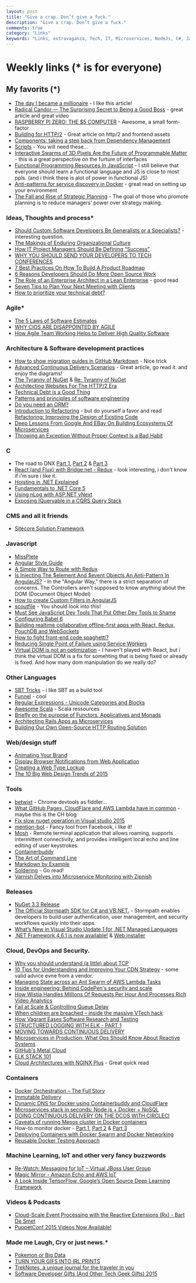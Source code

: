 ```yaml
---
layout: post
title: "Give a crap. Don’t give a fuck."
description: "Give a crap. Don’t give a fuck."
comments: true
category: "Links"
keywords: "Links, extravaganza, Tech, IT, Microservices, NodeJs, C#, Javascript, Solution architecture"
---
```

# Weekly links (* is for everyone) #

##   My favorits (*) ##
  * [The day I became a millionaire](https://medium.com/@dhh/the-day-i-became-a-millionaire-55d7dc4d8293#.vwmvhvou1) - I like this article!
  * [Radical Candor — The Surprising Secret to Being a Good Boss](http://firstround.com/review/radical-candor-the-surprising-secret-to-being-a-good-boss/) - great article and great video
  * [RASPBERRY PI ZERO: THE $5 COMPUTER](https://www.raspberrypi.org/blog/raspberry-pi-zero/) - Awesome, a small form-factor
  * [Building for HTTP/2](http://rmurphey.com/blog/2015/11/25/building-for-http2) - Great article on http/2 and frontend assets
  * [Components: taking a step back from Dependency Management](http://lowlevelbits.org/components-management/)
  * [Scripts](https://github.com/NARKOZ/hacker-scripts) - You will need these...
  * [Interactive Swarms of 3D Pixels Are the Future of Programmable Matter](http://thenewstack.io/interactive-swarms-3d-pixels-future-programmable-matter/) - this is a great perspective on the furture of interfaces
  * [Functional Programming Resources In JavaScript](https://github.com/busypeoples/functional-programming-javascript) - I still believe that everyone should learn a functional language and JS is close to most ppls. (and i think there is alot of power in functional JS)
  * [Anti-patterns for service discovery in Docker](https://www.joyent.com/blog/container-native-discovery) - great read on setting up your environment
  * [The Fall and Rise of Strategic Planning](https://hbr.org/1994/01/the-fall-and-rise-of-strategic-planning) - The goal of those who promote planning is to reduce managers’ power over strategy making.


###  Ideas, Thoughts and process* ###
  * [Should Custom Software Developers Be Generalists or a Specialists?](http://blog.apterainc.com/custom-software/should-custom-software-developers-be-generalists-or-a-specialists) - interesting question.
  * [The Makings of Enduring Organizational Culture](https://www.thoughtworks.com/insights/blog/makings-enduring-organizational-culture)
  * [How IT Project Managers Should Be Defining “Success”](https://dzone.com/articles/how-it-project-managers-should-be-defining-success)
  * [WHY YOU SHOULD SEND YOUR DEVELOPERS TO TECH CONFERENCES](http://code.hootsuite.com/send-your-devs-to-conferences/)
  * [7 Best Practices On How To Build A Product Roadmap](https://dzone.com/articles/7-best-practices-on-how-to-build-a-product-roadmap)
  * [6 Reasons Developers Should Do More Open Source Work](https://dzone.com/articles/6-reasons-developers-should-do-more-open-source-wo)
  * [The Role of an Enterprise Architect in a Lean Enterprise](http://martinfowler.com/articles/ea-in-lean-enterprise.html) - good read
  * [Seven Tips to Plan Your Next Meeting with Clients](https://www.thoughtworks.com/insights/blog/seven-tips-plan-your-next-meeting-clients)
  * [How to prioritize your technical debt?](http://blog.codacy.com/2015/12/01/prioritize-technical-debt/#gs.Mj_vnTo)
 
### Agile* ###
  * [The 5 Laws of Software Estimates](http://ardalis.com/5-laws-of-software-estimates)
  * [WHY CIOS ARE DISAPPOINTED BY AGILE](http://magenic.com/Blog/Post/132/Why-CIOs-are-Disappointed-by-Agile)
  * [How Agile Team Working Helps to Deliver High Quality Software](http://www.benlinders.com/2015/how-agile-team-working-helps-to-deliver-high-quality-software/)

###  Architecture & Software development practices ###
  * [How to show migration guides in GitHub Markdown](https://gist.github.com/staltz/728a18877948f059d570) - Nice trick
  * [Advanced Continuous Delivery Scenarios](http://blog.codeship.com/advanced-continuous-delivery-scenarios/) - Great article, go read it. and enjoy the diagrams!
  * [The Tyranny of NuGet](http://mitchdenny.com/the-tyranny-of-nuget/) & [Re: Tyranny of NuGet](http://paulstovell.com/blog/re-tyranny-of-nuget)
  * [Architecting Websites For The HTTP/2 Era](https://ma.ttias.be/architecting-websites-http2-era/)
  * [Technical Debt is a Good Thing](http://logz.io/blog/technical-debt)
  * [Patterns and principles of software engineering](http://blog.moove-it.com/patterns-and-principles-of-software-engineering/)
  * [Do you need an ORM?](http://enterprisecraftsmanship.com/2015/11/30/do-you-need-an-orm/)
  * [Introduction to Refactoring](http://www.blackbytes.info/2015/12/ruby-refactoring/) - but do yourself a favor and read [Refactoring: Improving the Design of Existing Code](http://www.amazon.com/Refactoring-Improving-Design-Existing-Code/dp/0201485672/)
  * [Deep Lessons From Google And EBay On Building Ecosystems Of Microservices](http://highscalability.com/blog/2015/12/1/deep-lessons-from-google-and-ebay-on-building-ecosystems-of.html)
  * [Throwing an Exception Without Proper Context Is a Bad Habit](http://www.yegor256.com/2015/12/01/rethrow-exceptions.html)
 
###  **C** ###
  * The road to DNX [Part 1](http://blog.marcgravell.com/2015/11/the-road-to-dnx-part-1.html), [Part 2](http://blog.marcgravell.com/2015/11/the-road-to-dnx-part-2.html) & [Part 3](http://blog.marcgravell.com/2015/11/the-road-to-dnxpart-3.html)
  * [React (and Flux) with Bridge.net - Redux](http://www.productiverage.com/react-and-flux-with-bridgenet-redux) - look interesting, i don't know if i'm sure i like it.
  * [Hoisting in .NET Explained](https://alexandrnikitin.github.io/blog/hoisting-in-net-explained/)
  * [Fundamentals to .NET Core 5](http://blogs.msdn.com/b/manjug/archive/2015/11/28/fundamentals-to-net-core-5.aspx)
  * [Using nLog with ASP.NET vNext](http://www.codeproject.com/Tips/1005242/Using-nLog-with-ASP-NET-vNext)
  * [Exposing IQueryable in a CQRS Query Stack](http://buildplease.com/pages/lets-iqueryable/)
 

###  CMS and all it friends ###
  * [Sitecore Solution Framework](https://github.com/Sitecore/Habitat)

###  Javascript  ###
  * [MissPlete](http://xavi.github.io/miss-plete/)
  * [Angular Style Guide](https://github.com/johnpapa/angular-styleguide)
  * [A Simple Way to Route with Redux](http://jlongster.com/A-Simple-Way-to-Route-with-Redux)
  * [Is Injecting The $element And $event Objects An Anti-Pattern In AngularJS?](http://www.bennadel.com/blog/2959-is-injecting-the-element-and-event-objects-an-anti-pattern-in-angularjs.htm) - In the "Angular Way," there is a strict separation of concerns. The Controllers aren't supposed to know anything about the DOM (Document Object Model)
  * [How to create Custom Filters in AngularJS](http://www.infragistics.com/community/blogs/dhananjay_kumar/archive/2015/11/24/how-to-create-custom-filters-in-angularjs.aspx)
  * [scoutfile](https://github.com/bazaarvoice/scoutfile) - You should look into this!
  * [Must See JavaScript Dev Tools That Put Other Dev Tools to Shame](https://medium.com/javascript-scene/must-see-javascript-dev-tools-that-put-other-dev-tools-to-shame-aca6d3e3d925#.oqz7ia2e8)
  * [Configuring Babel 6](http://www.2ality.com/2015/11/configuring-babel6.html)
  * [Building realtime collaborative offline-first apps with React, Redux, PouchDB and WebSockets](http://blog.yld.io/2015/11/30/building-realtime-collaborative-offline-first-apps-with-react-redux-pouchdb-and-web-sockets/)
  * [How to fight front-end code spaghetti?](https://www.future-processing.pl/blog/how-to-fight-front-end-code-spaghetti/)
  * [Reducing Single Point of Failure using Service Workers](http://calendar.perfplanet.com/2015/reducing-single-point-of-failure-using-service-workers/)
  * [Virtual DOM is not an optimization](https://uniphil.github.io/virtual-dom/) - I haven't played with React, but i think the virtual DOM is a fix for somehting that is being fixed or already is fixed. And how many dom manipulation do we really do?


###  Other Languages  ###
  * [SBT Tricks](http://underscore.io/blog/posts/2015/11/09/sbt-commands.html) - i like SBT as a build tool
  * [Funnel](http://oncue.github.io/funnel/) - cool 
  * [Regular Expressions - Unicode Categories and Blocks](http://www.blackwasp.co.uk/RegexUnicodeCategories.aspx)
  * [Awesome Scala](https://github.com/lauris/awesome-scala#) - Scala ressources
  * [Briefly on the purpose of Functors, Applicatives and Monads](https://codetalk.io/posts/2015-11-28-briefly-on-the-purpose-of-functors-applicatives-and-monads.html)
  * [Architecting Rails Apps as Microservices](https://dzone.com/articles/architecting-rails-apps-as-microservices)
  * [Building Our Own Open-Source HTTP Routing Solution](https://tech.zalando.com/blog/building-our-own-open-source-http-routing-solution/)


###  Web/design stuff ###
  * [Animating Your Brand](https://24ways.org/2015/animating-your-brand/)
  * [Display Browser Notifications from Web Application](http://www.9lessons.info/2015/11/display-browser-notifications-from-web.html)
  * [Creating a Web Type Lockup](https://css-tricks.com/creating-web-type-lockup/)
  * [The 10 Big Web Design Trends of 2015](http://www.sitepoint.com/the-10-big-web-design-trends-of-2015/)

###  Tools ###
  * [betwixt](https://github.com/kdzwinel/betwixt) - Chrome devtools as fiddler...
  * [What GitHub Pages, CloudFlare and AWS Lambda have in common](https://orlandodevs.com/blog/github-pages-cloudfront-aws-lambda/) - maybe this is the CH blog
  * [Fix slow nuget operation in Visual studio 2015](http://geekswithblogs.net/anirugu/archive/2015/11/24/fix-slow-nuget-in-visual-studio-2015.aspx?)
  * [mention-bot](https://github.com/facebook/mention-bot) - Fancy tool from Facebook, i like it!
  * [Mosh](https://mosh.mit.edu/) - Remote terminal application that allows roaming, supports intermittent connectivity, and provides intelligent local echo and line editing of user keystrokes.
  * [Containerbuddy](https://github.com/joyent/containerbuddy)
  * [The Art of Command Line](https://github.com/jlevy/the-art-of-command-line/blob/master/README.md)
  * [Markdown by Example](http://stackabuse.com/markdown-by-example/)
  * [Soldering](http://mightyohm.com/files/soldercomic/FullSolderComic_EN.pdf) - Go read!
  * [Varnish Delves into Microservice Monitoring with Zipnish](http://thenewstack.io/varnish-delves-into-microservice-monitoring-with-zipnish/)
 
###  Releases ###
  * [NuGet 3.3 Release](http://blog.nuget.org/20151118/nuget-3.3.html)
  * [The Official Stormpath SDK for C# and VB.NET.](https://github.com/stormpath/stormpath-sdk-dotnet) - Stormpath enables developers to build user authentication, user management, and security workflows quickly into their apps.
  * [What’s New in Visual Studio Update 1 for .NET Managed Languages](http://blogs.msdn.com/b/dotnet/archive/2015/11/30/what-s-new-in-visual-studio-update-1-for-net-managed-languages.aspx?WT.mc_id=DX_MVP4025064)
  * [.NET Framework 4.6.1 is now available!](http://blogs.msdn.com/b/dotnet/archive/2015/11/30/net-framework-4-6-1-is-now-available.aspx?WT.mc_id=DX_MVP4025064) & [Web installer](https://www.microsoft.com/en-us/download/details.aspx?id=49981)

###  Cloud, DevOps and Security.  ###
  * [Why you should understand (a little) about TCP](http://jvns.ca/blog/2015/11/21/why-you-should-understand-a-little-about-tcp/)
  * [10 Tips for Understanding and Improving Your CDN Strategy](https://www.maxcdn.com/blog/cdn-tips-roundup-1/) - some valid advice evne from a vendor.
  * [Managing State across an Ant Swarm of AWS Lambda Tasks](https://medium.com/@edwardbenson/managing-state-across-an-ant-swarm-of-aws-lambda-tasks-f225ff8564ae#.upifaanef)
  * [Inside engineering: Behind CodePen's security and scale](https://scaleyourcode.com/blog/article/24)
  * [How Wistia Handles Millions Of Requests Per Hour And Processes Rich Video Analytics](http://highscalability.com/blog/2015/11/23/how-wistia-handles-millions-of-requests-per-hour-and-process.html)
  * [Fail at Scale & Controlling Queue Delay](http://blog.acolyer.org/2015/11/19/fail-at-scale-controlling-queue-delay/)
  * [When children are breached – inside the massive VTech hack](http://www.troyhunt.com/2015/11/when-children-are-breached-inside.html)
  * [How Vagrant Eases Software Research and Testing](http://thenewstack.io/vagrant-developers-researchers/)
  * [STRUCTURED LOGGING WITH ELK - PART 1](http://engineering.laterooms.com/structured-logging-with-elk-part-1/)
  * [MOVING TOWARDS CONTINUOUS DELIVERY](http://engineering.laterooms.com/moving-towards-continuous-delivery/)
  * [Microservices in Production: What Ops Should Know About Reactive Systems](https://www.typesafe.com/blog/microservices-in-production-what-ops-should-know-about-reactive-systems)
  * [GitHub's Metal Cloud](http://githubengineering.com/githubs-metal-cloud/)
  * [ELK STACK 101](http://code.hootsuite.com/elk-stack-101/)
  * [Cloud Architectures with NGINX Plus](https://www.nginx.com/blog/cloud-architectures/) - Great quick read

### Containers ###
  * [Docker Orchestration – The Full Story](https://railsadventures.wordpress.com/2015/11/15/docker-orchestration-the-full-story/)
  * [Immutable Delivery](http://theagileadmin.com/tag/dockercmroundup/)
  * [Dynamic DNS for Docker using Containerbuddy and CloudFlare](https://www.joyent.com/blog/automatic-dns-updates-with-containerbuddy)
  * [Microservices stack in seconds: Node.js + Docker + NoSQL](https://www.joyent.com/blog/how-to-dockerize-a-complete-application)
  * [DOING CONTINUOUS DELIVERY ON THE DCOS WITH CIRCLECI](https://mesosphere.com/blog/2015/11/06/continuous-delivery-with-circleci/)
  * [Caveats of running Mesos cluster in Docker containers](http://container-solutions.com/caveats-of-running-mesos-cluster-in-docker-containers/)
  * How-to monitor docker - [Part 1](https://www.datadoghq.com/blog/the-docker-monitoring-problem/), [Part 2](https://www.datadoghq.com/blog/how-to-monitor-docker-resource-metrics/) & [Part 3](https://www.datadoghq.com/blog/how-to-collect-docker-metrics/)
  * [Deploying Containers with Docker Swarm and Docker Networking](http://www.javacodegeeks.com/2015/11/deploying-containers-docker-swarm-docker-networking.html)
  * [Reusable Docker Testing Approach](https://markosrendell.wordpress.com/2015/11/26/reusable-docker-testing-approach/)

### Machine Learning, IoT and other very fancy buzzwords ###
  * [Re-Watch: Messaging for IoT – Virtual JBoss User Group](http://developerblog.redhat.com/2015/11/30/messaging-for-iot-virtual-jboss-user-group/)
  * [Magic Mirror - Amazon Echo and AWS IoT](https://www.hackster.io/mexitek/magic-mirror-amazon-echo-and-aws-iot-29bba5)
  * [A Look Inside TensorFlow, Google’s Open Source Deep Learning Framework](http://thenewstack.io/look-inside-tensorflow-googles-open-source-deep-learning-framework/)
 
###  Videos & Podcasts ###
  * [Cloud-Scale Event Processing with the Reactive Extensions (Rx) - Bart De Smet](https://vimeo.com/132192255) 
  * [PuppetConf 2015 Videos Now Available!](https://puppetlabs.com/blog/puppetconf-2015-videos-now-available)
 

###  Made me Laugh, Cry or just news.* ###
  * [Pokemon or Big Data](https://pixelastic.github.io/pokemonorbigdata/)
  * [TURN YOUR GIFS INTO IRL PRINTS](http://gifpop.io/)
  * [TrekNotes, a unique journal for the traveler in you](https://treknotes.co/)
  * [Software Developer Gifts (And Other Tech Geek Gifts) 2015](http://simpleprogrammer.com/2015/11/30/software-developer-gifts-and-other-tech-geek-gifts-2015/)



